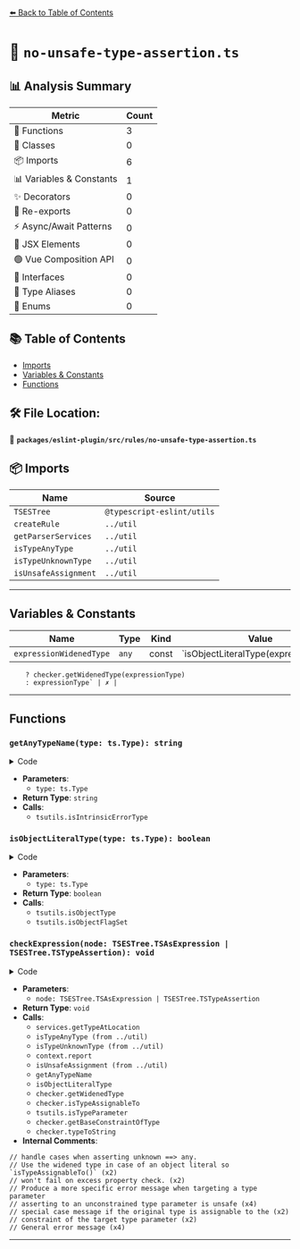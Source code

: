 [⬅️ Back to Table of Contents](../../../../index.md)

# 📄 `no-unsafe-type-assertion.ts`

## 📊 Analysis Summary

| Metric | Count |
|--------|-------|
| 🔧 Functions | 3 |
| 🧱 Classes | 0 |
| 📦 Imports | 6 |
| 📊 Variables & Constants | 1 |
| ✨ Decorators | 0 |
| 🔄 Re-exports | 0 |
| ⚡ Async/Await Patterns | 0 |
| 💠 JSX Elements | 0 |
| 🟢 Vue Composition API | 0 |
| 📐 Interfaces | 0 |
| 📑 Type Aliases | 0 |
| 🎯 Enums | 0 |

## 📚 Table of Contents

- [Imports](#imports)
- [Variables & Constants](#variables-constants)
- [Functions](#functions)

## 🛠️ File Location:
📂 **`packages/eslint-plugin/src/rules/no-unsafe-type-assertion.ts`**

## 📦 Imports

| Name | Source |
|------|--------|
| `TSESTree` | `@typescript-eslint/utils` |
| `createRule` | `../util` |
| `getParserServices` | `../util` |
| `isTypeAnyType` | `../util` |
| `isTypeUnknownType` | `../util` |
| `isUnsafeAssignment` | `../util` |


---

## Variables & Constants

| Name | Type | Kind | Value | Exported |
|------|------|------|-------|----------|
| `expressionWidenedType` | `any` | const | `isObjectLiteralType(expressionType)
        ? checker.getWidenedType(expressionType)
        : expressionType` | ✗ |


---

## Functions

### `getAnyTypeName(type: ts.Type): string`

<details><summary>Code</summary>

```ts
function getAnyTypeName(type: ts.Type): string {
      return tsutils.isIntrinsicErrorType(type) ? 'error typed' : '`any`';
    }
```
</details>

- **Parameters**:
  - `type: ts.Type`
- **Return Type**: `string`
- **Calls**:
  - `tsutils.isIntrinsicErrorType`
### `isObjectLiteralType(type: ts.Type): boolean`

<details><summary>Code</summary>

```ts
function isObjectLiteralType(type: ts.Type): boolean {
      return (
        tsutils.isObjectType(type) &&
        tsutils.isObjectFlagSet(type, ts.ObjectFlags.ObjectLiteral)
      );
    }
```
</details>

- **Parameters**:
  - `type: ts.Type`
- **Return Type**: `boolean`
- **Calls**:
  - `tsutils.isObjectType`
  - `tsutils.isObjectFlagSet`
### `checkExpression(node: TSESTree.TSAsExpression | TSESTree.TSTypeAssertion): void`

<details><summary>Code</summary>

```ts
function checkExpression(
      node: TSESTree.TSAsExpression | TSESTree.TSTypeAssertion,
    ): void {
      const expressionType = services.getTypeAtLocation(node.expression);
      const assertedType = services.getTypeAtLocation(node.typeAnnotation);

      if (expressionType === assertedType) {
        return;
      }

      // handle cases when asserting unknown ==> any.
      if (isTypeAnyType(assertedType) && isTypeUnknownType(expressionType)) {
        context.report({
          node,
          messageId: 'unsafeToAnyTypeAssertion',
          data: {
            type: '`any`',
          },
        });

        return;
      }

      const unsafeExpressionAny = isUnsafeAssignment(
        expressionType,
        assertedType,
        checker,
        node.expression,
      );

      if (unsafeExpressionAny) {
        context.report({
          node,
          messageId: 'unsafeOfAnyTypeAssertion',
          data: {
            type: getAnyTypeName(unsafeExpressionAny.sender),
          },
        });

        return;
      }

      const unsafeAssertedAny = isUnsafeAssignment(
        assertedType,
        expressionType,
        checker,
        node.typeAnnotation,
      );

      if (unsafeAssertedAny) {
        context.report({
          node,
          messageId: 'unsafeToAnyTypeAssertion',
          data: {
            type: getAnyTypeName(unsafeAssertedAny.sender),
          },
        });

        return;
      }

      // Use the widened type in case of an object literal so `isTypeAssignableTo()`
      // won't fail on excess property check.
      const expressionWidenedType = isObjectLiteralType(expressionType)
        ? checker.getWidenedType(expressionType)
        : expressionType;

      const isAssertionSafe = checker.isTypeAssignableTo(
        expressionWidenedType,
        assertedType,
      );
      if (isAssertionSafe) {
        return;
      }

      // Produce a more specific error message when targeting a type parameter
      if (tsutils.isTypeParameter(assertedType)) {
        const assertedTypeConstraint =
          checker.getBaseConstraintOfType(assertedType);
        if (!assertedTypeConstraint) {
          // asserting to an unconstrained type parameter is unsafe
          context.report({
            node,
            messageId: 'unsafeToUnconstrainedTypeAssertion',
            data: {
              type: checker.typeToString(assertedType),
            },
          });
          return;
        }

        // special case message if the original type is assignable to the
        // constraint of the target type parameter
        const isAssignableToConstraint = checker.isTypeAssignableTo(
          expressionWidenedType,
          assertedTypeConstraint,
        );
        if (isAssignableToConstraint) {
          context.report({
            node,
            messageId: 'unsafeTypeAssertionAssignableToConstraint',
            data: {
              type: checker.typeToString(assertedType),
            },
          });
          return;
        }
      }

      // General error message
      context.report({
        node,
        messageId: 'unsafeTypeAssertion',
        data: {
          type: checker.typeToString(assertedType),
        },
      });
    }
```
</details>

- **Parameters**:
  - `node: TSESTree.TSAsExpression | TSESTree.TSTypeAssertion`
- **Return Type**: `void`
- **Calls**:
  - `services.getTypeAtLocation`
  - `isTypeAnyType (from ../util)`
  - `isTypeUnknownType (from ../util)`
  - `context.report`
  - `isUnsafeAssignment (from ../util)`
  - `getAnyTypeName`
  - `isObjectLiteralType`
  - `checker.getWidenedType`
  - `checker.isTypeAssignableTo`
  - `tsutils.isTypeParameter`
  - `checker.getBaseConstraintOfType`
  - `checker.typeToString`
- **Internal Comments**:
```
// handle cases when asserting unknown ==> any.
// Use the widened type in case of an object literal so `isTypeAssignableTo()` (x2)
// won't fail on excess property check. (x2)
// Produce a more specific error message when targeting a type parameter
// asserting to an unconstrained type parameter is unsafe (x4)
// special case message if the original type is assignable to the (x2)
// constraint of the target type parameter (x2)
// General error message (x4)
```


---